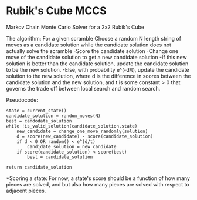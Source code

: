 # Rubik's Cube MCCS
Markov Chain Monte Carlo Solver for a 2x2 Rubik's Cube

The algorithm:
	For a given scramble
	Choose a random N length string of moves as a candidate solution
	while the candidate solution does not actually solve the scramble
		-Score the candidate solution
		-Change one move of the candidate solution to get a new candidate solution
		-If this new solution is better than the candidate solution, update the candidate solution to be the new solution.
		-Else, with probability e^(-d/t), update the candidate solution to the new solution, where d is the difference in scores between the candidate solution and the new solution, and t is some constant > 0 that governs the trade off between local search and random search.

Pseudocode:

	state = current_state()
	candidate_solution = random_moves(N)
	best = candodate_solution
	while !is_valid_solution(candidate_solution,state)
		new_candidate = change_one_move_randomly(solution)
		d = score(new_candidate) - score(candidate_solution)
		if d < 0 OR random() < e^(d/t)
			candidate_solution = new_candidate
		if score(candidate_solution) < score(best)
			best = candidate_solution

	return candidate_solution



*Scoring a state:
	For now, a state's score should be a function of how many pieces are solved, and but also how many pieces are solved with respect to adjacent pieces.
